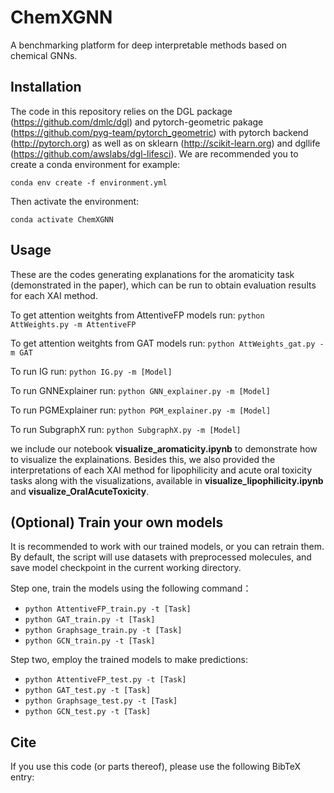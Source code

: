 # ChemXGNN

A benchmarking platform for deep interpretable methods based on chemical GNNs.

## Installation

The code in this repository relies on the DGL package (https://github.com/dmlc/dgl) and pytorch-geometric pakage (https://github.com/pyg-team/pytorch_geometric) with pytorch backend (http://pytorch.org) as well as on sklearn (http://scikit-learn.org) and dgllife (https://github.com/awslabs/dgl-lifesci).
We are recommended you to create a conda environment for example:

`conda env create -f environment.yml`  

Then activate the environment:  
  
`conda activate ChemXGNN`

## Usage

These are the codes generating explanations for the aromaticity task (demonstrated in the paper), which can be run to obtain evaluation results for each XAI method.

To get attention weitghts from AttentiveFP models run: `python AttWeights.py -m AttentiveFP`

To get attention weitghts from GAT models run: `python AttWeights_gat.py -m GAT`

To run IG run: `python IG.py -m [Model]` 

To run GNNExplainer run: `python GNN_explainer.py -m [Model]`
  
To run PGMExplainer run: `python PGM_explainer.py -m [Model]`

To run SubgraphX run: `python SubgraphX.py -m [Model]`

we include our notebook **visualize_aromaticity.ipynb** to demonstrate how to visualize the explainations. Besides this, we also provided the interpretations of each XAI method for lipophilicity and acute oral toxicity tasks along with the visualizations, available in **visualize_lipophilicity.ipynb** and **visualize_OralAcuteToxicity**.

## (Optional) Train your own models

It is recommended to work with our trained models, or you can retrain them. By default, the script will use datasets with preprocessed molecules, and save model checkpoint in the current working directory. 

Step one, train the models using the following command：
  
  * `python AttentiveFP_train.py -t [Task]`
  * `python GAT_train.py -t [Task]`
  * `python Graphsage_train.py -t [Task]`
  * `python GCN_train.py -t [Task]`

Step two, employ the trained models to make predictions:  
  
  * `python AttentiveFP_test.py -t [Task]`
  * `python GAT_test.py -t [Task]`
  * `python Graphsage_test.py -t [Task]`
  * `python GCN_test.py -t [Task]`

## Cite

If you use this code (or parts thereof), please use the following BibTeX entry:

` `
